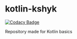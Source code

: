 # kotlin-kshyk

[![Codacy Badge](https://api.codacy.com/project/badge/Grade/138e144d8548473484c46a6973b667f8)](https://app.codacy.com/manual/kshyk/kotlin-kshyk?utm_source=github.com&utm_medium=referral&utm_content=kshyk/kotlin-kshyk&utm_campaign=Badge_Grade_Dashboard)

Repository made for Kotlin basics
